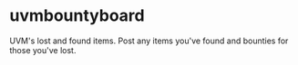 # uvmbountyboard
UVM's lost and found items. Post any items you've found and bounties for those you've lost.
